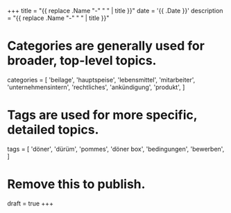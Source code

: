 +++
title = "{{ replace .Name "-" " " | title }}"
date = '{{ .Date }}'
description = "{{ replace .Name "-" " " | title }}"
# Categories are generally used for broader, top-level topics.
categories = [
 'beilage',
 'hauptspeise',
 'lebensmittel',
 'mitarbeiter',
 'unternehmensintern',
 'rechtliches',
 'ankündigung',
 'produkt',
]
# Tags are used for more specific, detailed topics.
tags = [
 'döner',
 'dürüm',
 'pommes',
 'döner box',
 'bedingungen',
 'bewerben',
]
# Remove this to publish.
draft = true
+++
